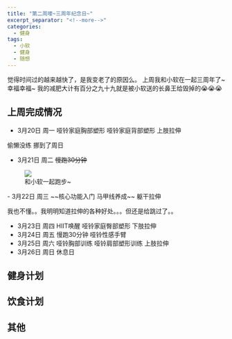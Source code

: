 ```yaml
---
title: "第二周喽~三周年纪念日~"
excerpt_separator: "<!--more-->"
categories:
  - 健身
tags:
  - 小软
  - 健身
  - 随想
---
```


觉得时间过的越来越快了，是我变老了的原因么。
上周我和小软在一起三周年了~幸福幸福~
我的减肥大计有百分之九十九就是被小软送的长鼻王给毁掉的:sob::sob::sob:

<!--more-->

## 上周完成情况


 - 3月20日 周一 哑铃家庭胸部塑形 哑铃家庭背部塑形 上肢拉伸

偷懒没练 挪到了周日

 - 3月21日 周二 ~~慢跑30分钟~~
 <figure class="half">
	<a href="https://68.media.tumblr.com/b70cfff2058d161e50cac5432141650a/tumblr_on738nxUmK1w1lq37o1_1280.png">
  <img src="https://68.media.tumblr.com/b70cfff2058d161e50cac5432141650a/tumblr_on738nxUmK1w1lq37o1_1280.png">
  </a>
	<figcaption>和小软一起跑步~</figcaption>
</figure>
 - 3月22日 周三 ~~核心功能入门 马甲线养成~~ 躯干拉伸

我也不懂。。我明明知道拉伸的各种好处。。。但还是给跳过了。。

 - 3月23日 周四 HIIT唤醒 哑铃家庭臀部塑形 下肢拉伸
 - 3月24日 周五 慢跑30分钟 哑铃性感手臂
 - 3月25日 周六 哑铃胸部训练 哑铃肩部塑形训练 上肢拉伸
 - 3月26日 周日 休息日

## 健身计划


## 饮食计划


## 其他
